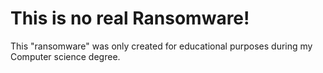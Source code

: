 # This is no real Ransomware!
This "ransomware" was only created for educational purposes during my Computer science degree.
